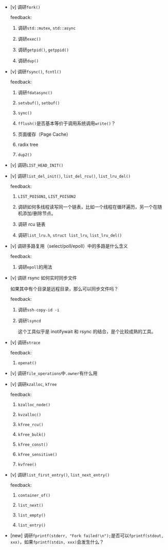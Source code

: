 * [v] 调研`fork()`

    feedback:

    1. 调研`std::mutex`, `std::async`

    1. 调研`exec()`

    1. 调研`getpid()`, `getppid()`

    1. 调研`dup()`

* [v] 调研`fsync()`, `fcntl()`

    feedback:

    1. 调研`fdatasync()`

    1. `setvbuf()`, `setbuf()`

    1. `sync()`

    1. `fflush()`是否基本等价于调用系统调用`write()`？

    1. 页面缓存（Page Cache）

    1. radix tree

    1. `dup2()`

* [v] 调研`LIST_HEAD_INIT()`

* [v] 调研`list_del_init()`, `list_del_rcu()`, `list_lru_del()`

    feedback:

    1. `LIST_POISON1`, `LIST_POISON2`

    1. 调研如何多线程读写同一个链表，比如一个线程在循环遍历，另一个在随机添加/删除节点。

    1. 调研 rcu 链表

    1. 调研`list_lru.h`, `struct list_lru`, `list_lru_del()`

* [v] 调研多路复用（select/poll/epoll）中的多路是什么含义

    feedback:

    1. 调研`epoll`的用法

* [v] 调研 rsync 如何实时同步文件

    如果其中有个目录是远程目录，那么可以同步文件吗？

    feedback:

    1. 调研`ssh-copy-id -i`

    1. 调研`lsyncd`

        这个工具似乎是 inotifywait 和 rsync 的结合，是个比较成熟的工具。

* [v] 调研`strace`

    feedback:

    1. `openat()`

* [v] 调研`file_operations`中`.owner`有什么用

* [v] 调研`kzalloc`, `kfree`

    feedback:

    1. `kzalloc_node()`

    1. `kvzalloc()`

    1. `kfree_rcu()`

    1. `kfree_bulk()`

    1. `kfree_const()`

    1. `kfree_sensitive()`

    1. `kvfree()`

* [v] 调研`list_first_entry()`, `list_next_entry()`

    feedback:

    1. `container_of()`

    1. `list_next()`

    1. `list_empty()`

    1. `list_entry()`

* [new] 调研`fprintf(stderr, "Fork failed!\n");`是否可以`fprintf(stdout, xxx)`，如果`fprintf(stdin, xxx)`会发生什么？

